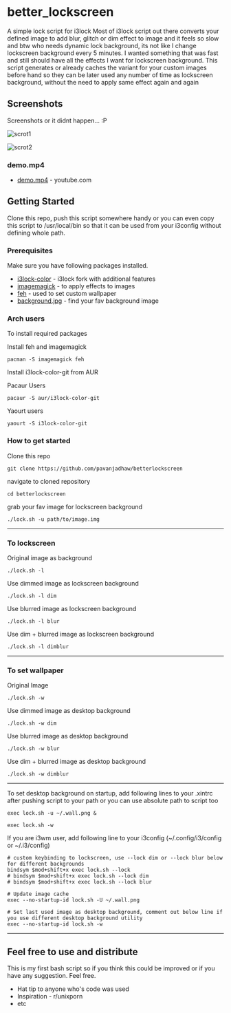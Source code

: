 # better_lockscreen

A simple lock script for i3lock
Most of i3lock script out there converts your defined image to add blur, glitch or dim effect to image and it feels so slow and btw who needs dynamic lock background,
its not like I change lockscreen background every 5 minutes.
I wanted something that was fast and still should have all the effects I want for lockscreen background.
This script generates or already caches the variant for your custom images before hand so they can be later used any number of time as lockscreen background,
without the need to apply same effect again and again

## Screenshots

Screenshots or it didnt happen... :P

![scrot1](https://github.com/pavanjadhaw/betterlockscreen/raw/master/demo/scrot1.png "scrot1.png")

![scrot2](https://github.com/pavanjadhaw/betterlockscreen/raw/master/demo/scrot2.png "scrot2.png")

### demo.mp4

* [demo.mp4](https://www.youtube.com/watch?v=9Ng5FZwnn6M&feature=youtu.be) - youtube.com

## Getting Started

Clone this repo, push this script somewhere handy or you can even copy this script to /usr/local/bin so that it can be used from your i3config without defining whole path.

### Prerequisites

Make sure you have following packages installed.

* [i3lock-color](https://github.com/PandorasFox/i3lock-color) - i3lock fork with additional features
* [imagemagick](https://www.imagemagick.org/script/index.php) - to apply effects to images
* [feh](https://feh.finalrewind.org/) - used to set custom wallpaper
* [background.jpg](https://unsplash.com/) - find your fav background image

### Arch users

To install required packages

Install feh and imagemagick

```
pacman -S imagemagick feh
```

Install i3lock-color-git from AUR

Pacaur Users
```
pacaur -S aur/i3lock-color-git
```

Yaourt users
```
yaourt -S i3lock-color-git
```

### How to get started

Clone this repo

```
git clone https://github.com/pavanjadhaw/betterlockscreen
```

navigate to cloned repository

```
cd betterlockscreen
```

grab your fav image for lockscreen background

```
./lock.sh -u path/to/image.img
```

---

### To lockscreen

Original image as background

```
./lock.sh -l
```

Use dimmed image as lockscreen background

```
./lock.sh -l dim
```

Use blurred image as lockscreen background

```
./lock.sh -l blur
```

Use dim + blurred image as lockscreen background

```
./lock.sh -l dimblur
```

---

### To set wallpaper

Original Image

```
./lock.sh -w
```

Use dimmed image as desktop background

```
./lock.sh -w dim
```

Use blurred image as desktop background

```
./lock.sh -w blur
```

Use dim + blurred image as desktop background

```
./lock.sh -w dimblur
```

---

To set desktop background on startup, add following lines to your .xintrc after pushing script to your path or you can use absolute path to script too

```
exec lock.sh -u ~/.wall.png &

exec lock.sh -w
```

If you are i3wm user, add following line to your i3config (~/.config/i3/config or ~/.i3/config)

```
# custom keybinding to lockscreen, use --lock dim or --lock blur below for different backgrounds
bindsym $mod+shift+x exec lock.sh --lock
# bindsym $mod+shift+x exec lock.sh --lock dim
# bindsym $mod+shift+x exec lock.sh --lock blur

# Update image cache
exec --no-startup-id lock.sh -U ~/.wall.png

# Set last used image as desktop background, comment out below line if you use different desktop background utility
exec --no-startup-id lock.sh -w
```

---

## Feel free to use and distribute

This is my first bash script so if you think this could be improved or if you have any suggestion. Feel free.

* Hat tip to anyone who's code was used
* Inspiration - r/unixporn
* etc


